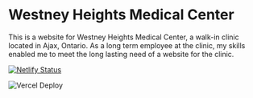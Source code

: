 # Westney Heights Medical Center

This is a website for Westney Heights Medical Center, a walk-in clinic located in Ajax, Ontario. As a long term employee at the clinic, my skills enabled me to meet the long lasting need of a website for the clinic.

[![Netlify Status](https://api.netlify.com/api/v1/badges/43363740-c7c0-421b-8134-022e6684ea8e/deploy-status)](https://app.netlify.com/projects/westney-heights-medical/deploys)

![Vercel Deploy](https://deploy-badge.vercel.app/vercel/whmc-website?logo=WHMC)

